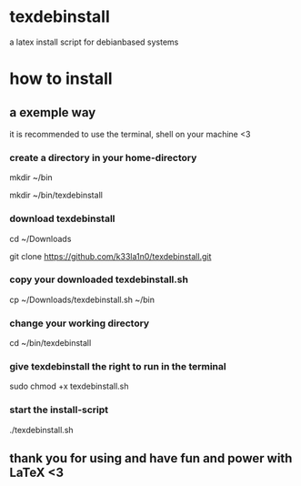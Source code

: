 # texdebinstall
a latex install script for debianbased systems

# how to install

## a exemple way
it is recommended to use the terminal, shell on your machine <3

### create a directory in your home-directory
mkdir ~/bin

mkdir ~/bin/texdebinstall
### download texdebinstall
cd ~/Downloads

git clone https://github.com/k33la1n0/texdebinstall.git
### copy your downloaded texdebinstall.sh
cp ~/Downloads/texdebinstall.sh ~/bin
### change your working directory
cd ~/bin/texdebinstall
### give texdebinstall the right to run in the terminal
sudo chmod +x texdebinstall.sh
### start the install-script
./texdebinstall.sh



## thank you for using and have fun and power with LaTeX <3
